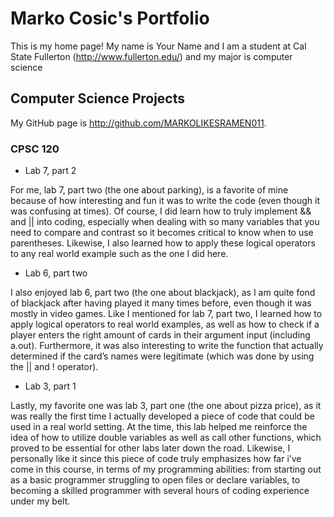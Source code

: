 
# Marko Cosic's Portfolio

This is my home page! My name is Your Name and I am a student at Cal State Fullerton (http://www.fullerton.edu/) and my major is computer science
## Computer Science Projects

My GitHub page is http://github.com/MARKOLIKESRAMEN011.

### CPSC 120

* Lab 7, part 2

For me, lab 7, part two (the one about parking), is a favorite of mine because of how interesting and fun it was to write the code (even though it was confusing at times). Of course, I did learn how to truly implement && and || into coding, especially when dealing with so many variables that you need to compare and contrast so it becomes critical to know when to use parentheses. Likewise, I also learned how to apply these logical operators to any real world example such as the one I did here.

* Lab 6, part two

I also enjoyed lab 6, part two (the one about blackjack), as I am quite fond of blackjack after having played it many times before, even though it was mostly in video games. Like I mentioned for lab 7, part two, I learned how to apply logical operators to real world examples, as well as how to check if a player enters the right amount of cards in their argument input (including a.out). Furthermore, it was also interesting to write the function that actually determined if the card’s names were legitimate (which was done by using the || and ! operator).

* Lab 3, part 1

Lastly, my favorite one was lab 3, part one (the one about pizza price), as it was really the first time I actually developed a piece of code that could be used in a real world setting. At the time, this lab helped me reinforce the idea of how to utilize double variables as well as call other functions, which proved to be essential for other labs later down the road. Likewise, I personally like it since this piece of code truly emphasizes how far i’ve come in this course, in terms of my programming abilities: from starting out as a basic programmer struggling to open files or declare variables, to becoming a skilled programmer with several hours of coding experience under my belt.
